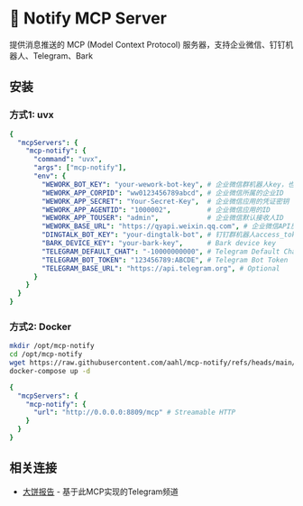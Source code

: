 # 💬 Notify MCP Server

<!-- mcp-name: io.github.aahl/mcp-notify -->

提供消息推送的 MCP (Model Context Protocol) 服务器，支持企业微信、钉钉机器人、Telegram、Bark


## 安装

### 方式1: uvx
```yaml
{
  "mcpServers": {
    "mcp-notify": {
      "command": "uvx",
      "args": ["mcp-notify"],
      "env": {
        "WEWORK_BOT_KEY": "your-wework-bot-key", # 企业微信群机器人key，也可以在提示词指定
        "WEWORK_APP_CORPID": "ww0123456789abcd", # 企业微信所属的企业ID
        "WEWORK_APP_SECRET": "Your-Secret-Key",  # 企业微信应用的凭证密钥
        "WEWORK_APP_AGENTID": "1000002",         # 企业微信应用的ID
        "WEWORK_APP_TOUSER": "admin",            # 企业微信默认接收人ID
        "WEWORK_BASE_URL": "https://qyapi.weixin.qq.com", # 企业微信API反代理地址，用于可信IP
        "DINGTALK_BOT_KEY": "your-dingtalk-bot", # 钉钉群机器人access_token
        "BARK_DEVICE_KEY": "your-bark-key",      # Bark device key
        "TELEGRAM_DEFAULT_CHAT": "-10000000000", # Telegram Default Chat ID
        "TELEGRAM_BOT_TOKEN": "123456789:ABCDE", # Telegram Bot Token
        "TELEGRAM_BASE_URL": "https://api.telegram.org", # Optional
      }
    }
  }
}
```

### 方式2: Docker
```bash
mkdir /opt/mcp-notify
cd /opt/mcp-notify
wget https://raw.githubusercontent.com/aahl/mcp-notify/refs/heads/main/docker-compose.yml
docker-compose up -d
```
```yaml
{
  "mcpServers": {
    "mcp-notify": {
      "url": "http://0.0.0.0:8809/mcp" # Streamable HTTP
    }
  }
}
```


## 相关连接
- [大饼报告](https://t.me/s/mcpBtc) - 基于此MCP实现的Telegram频道
